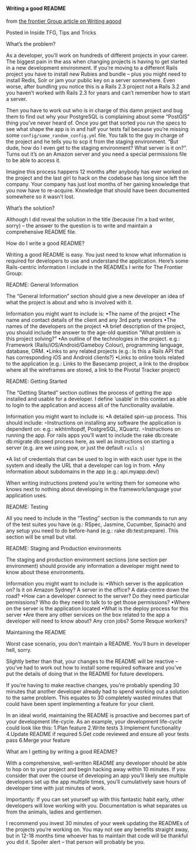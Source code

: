 
#### Writing a good README

from [the frontier Group article on Writing agood ](http://blog.thefrontiergroup.com.au/2013/05/writing-a-good-readme/)

Posted in Inside TFG, Tips and Tricks


What’s the problem?

As a developer, you’ll work on hundreds of different projects in your career. The biggest pain in the ass when changing projects is having to get started in a new development environment. If you’re moving to a different Rails project you have to install new Rubies and bundle – plus you might need to install Redis, Solr or jam your public key on a server somewhere. Even worse, after bundling you notice this is a Rails 2.3 project not a Rails 3.2 and you haven’t worked with Rails 2.3 for years and can’t remember how to start a server.

Then you have to work out who is in charge of this damn project and bug them to find out why your PostgreSQL is complaining about some “PostGIS” thing you’ve never heard of. Once you get that sorted you run the specs to see what shape the app is in and half your tests fail because you’re missing some `config/some_random_config.yml` file. You talk to the guy in charge of the project and he tells you to scp it from the staging environment. “But dude, how do I even get to the staging environment? What server is it on?”. Turns out it’s on an Amazon server and you need a special permissions file to be able to access it.

Imagine this process happens 12 months after anybody has ever worked on the project and the last girl to hack on the codebase has long since left the company. Your company has just lost months of her gaining knowledge that you now have to re-acquire. Knowledge that should have been documented somewhere so it wasn’t lost.

What’s the solution?

Although I did reveal the solution in the title (because I’m a bad writer, sorry) – the answer to the question is to write and maintain a comprehensive README file.

How do I write a good README?

Writing a good README is easy. You just need to know what information is required for developers to use and understand the application. Here’s some Rails-centric information I include in the READMEs I write for The Frontier Group:

README: General Information

The “General Information” section should give a new developer an idea of what the project is about and who is involved with it.

Information you might want to include is:
•The name of the project
•The name and contact details of the client and any 3rd party vendors
•The names of the developers on the project
•A brief description of the project, you should include the answer to the age-old question “What problem is this project solving?”
•An outline of the technologies in the project. e.g.: Framework (Rails/iOS/Android/Gameboy Colour), programming language, database, ORM.
•Links to any related projects (e.g.: Is this a Rails API that has corresponding iOS and Android clients?)
•Links to online tools related to the application (e.g.: Links to the Basecamp project, a link to the dropbox where all the wireframes are stored, a link to the Pivotal Tracker project)

README: Getting Started

The “Getting Started” section outlines the process of getting the app installed and usable for a developer. I define ‘usable’ in this context as able to login to the application and access all of the functionality available.

Information you might want to include is:
•A detailed spin-up process. This should include: ◦Instructions on installing any software the application is dependent on: e.g.: wkhtmltopdf, PostgreSQL, XQuartz.
◦Instructions on running the app. For rails apps you’ll want to include the rake db:create db:migrate db:seed process here, as well as instructions on starting a server (e.g. are we using pow, or just the default `rails s`)

•A list of credentials that can be used to log in with each user type in the system and ideally the URL that a developer can log in from.
•Any information about subdomains in the app (e.g.: api.myapp.dev/)

When writing instructions pretend you’re writing them for someone who knows next to nothing about developing in the framework/language your application uses.

README: Testing

All you need to include in the “Testing” section is the commands to run any of the test suites you have (e.g.: RSpec, Jasmine, Cucumber, Spinach) and any setup you need to do before-hand (e.g.: rake db:test:prepare). This section will be small but vital.

README: Staging and Production environments

The staging and production environment sections (one section per environment) should provide any information a developer might need to know about these environments.

Information you might want to include is:
•Which server is the application on? Is it on Amazon Sydney? A server in the office? A data-centre down the road?
•How can a developer connect to the server? Do they need particular permissions? Who do they need to talk to to get those permissions?
•Where on the server is the application located
•What is the deploy process for this server
•Are there any other services on the box related to the app a developer will need to know about? Any cron jobs? Some Resque workers?

Maintaining the README

Worst case scenario, you don’t maintain a README. You’ll burn in developer hell, sorry.

Slightly better than that, your changes to the README will be reactive – you’ve had to work out how to install some required software and you’ve put the details of doing that in the README for future developers.

If you’re having to make reactive changes, you’re probably spending 30 minutes that another developer already had to spend working out a solution to the same problem. This equates to 30 completely wasted minutes that could have been spent implementing a feature for your client.

In an ideal world, maintaining the README is proactive and becomes part of your development life-cycle. As an example, your development life-cycle could look like this:
1.Plan feature
2.Write tests
3.Implement functionality
4.Update README if required
5.Get code reviewed and ensure all your tests pass
6.Merge your feature

What am I getting by writing a good README?

With a comprehensive, well-written README any developer should be able to hop on to your project and begin hacking away within 10 minutes. If you consider that over the course of developing an app you’ll likely see multiple developers set up the app multiple times, you’ll cumulatively save hours of developer time with just minutes of work.

Importantly: If you can set yourself up with this fantastic habit early, other developers will love working with you. Documentation is what separates us from the animals, ladies and gentlemen.

I recommend you invest 30 minutes of your week updating the READMEs of the projects you’re working on. You may not see any benefits straight away, but in 12-18 months time whoever has to maintain that code will be thankful you did it. Spoiler alert – that person will probably be you.
